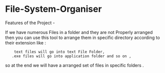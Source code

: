 # File-System-Organiser

Features of the Project -

If we have numerous Files in a folder and they are not Properly arranged then you can use this tool to arrange them in specific directory according to their extension like :

        text files will go into text File Folder,
       .exe files will go into application folder and so on , 
 
 
  so at the end we will have a arranged set of files in specific folders .

